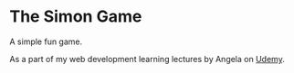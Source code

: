 # The Simon Game

A simple fun game. 

As a part of my web development learning lectures by Angela on [Udemy](https://www.udemy.com/course/the-complete-web-development-bootcamp/).

